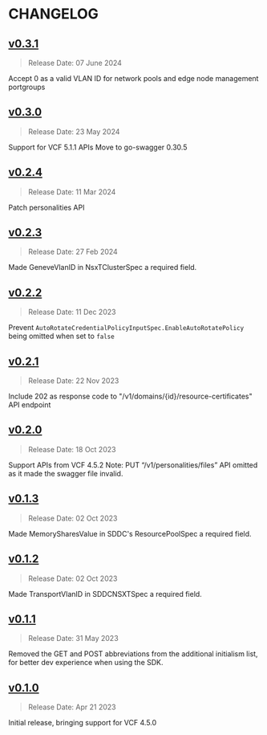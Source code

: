# CHANGELOG

## [v0.3.1](https://github.com/vmware/vcf-sdk-go/releases/tag/v0.3.1)

> Release Date: 07 June 2024

Accept 0 as a valid VLAN ID for network pools and edge node management portgroups

## [v0.3.0](https://github.com/vmware/vcf-sdk-go/releases/tag/v0.3.0)

> Release Date: 23 May 2024

Support for VCF 5.1.1 APIs
Move to go-swagger 0.30.5

## [v0.2.4](https://github.com/vmware/vcf-sdk-go/releases/tag/v0.2.4)

> Release Date: 11 Mar 2024

Patch personalities API

## [v0.2.3](https://github.com/vmware/vcf-sdk-go/releases/tag/v0.2.3)

> Release Date: 27 Feb 2024

Made GeneveVlanID in NsxTClusterSpec а required field.

## [v0.2.2](https://github.com/vmware/vcf-sdk-go/releases/tag/v0.2.2)

> Release Date: 11 Dec 2023

Prevent `AutoRotateCredentialPolicyInputSpec.EnableAutoRotatePolicy` being omitted when set to `false` 

## [v0.2.1](https://github.com/vmware/vcf-sdk-go/releases/tag/v0.2.1)

> Release Date: 22 Nov 2023

Include 202 as response code to "/v1/domains/{id}/resource-certificates" API endpoint

## [v0.2.0](https://github.com/vmware/vcf-sdk-go/releases/tag/v0.2.0)

> Release Date: 18 Oct 2023
 
Support APIs from VCF 4.5.2
Note: PUT “/v1/personalities/files” API omitted as it made the swagger file invalid.

## [v0.1.3](https://github.com/vmware/vcf-sdk-go/releases/tag/v0.1.3)

> Release Date: 02 Oct 2023

Made MemorySharesValue in SDDC's ResourcePoolSpec а required field.

## [v0.1.2](https://github.com/vmware/vcf-sdk-go/releases/tag/v0.1.2)

> Release Date: 02 Oct 2023

Made TransportVlanID in SDDCNSXTSpec а required field.

## [v0.1.1](https://github.com/vmware/vcf-sdk-go/releases/tag/v0.1.1)

> Release Date: 31 May 2023

Removed the GET and POST abbreviations from the additional initialism list, for better dev experience when using the SDK.

## [v0.1.0](https://github.com/vmware/vcf-sdk-go/releases/tag/v0.1.0)

> Release Date: Apr 21 2023

Initial release, bringing support for VCF 4.5.0
